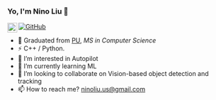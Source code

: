 ### Yo, I'm Nino Liu 👋

[![GitHub](https://img.shields.io/badge/dynamic/json?logo=github&label=GitHub&labelColor=495867&color=495867&query=%24.data.totalSubs&url=https%3A%2F%2Fapi.spencerwoo.com%2Fsubstats%2F%3Fsource%3Dgithub%26queryKey%3Dhayschan&style=flat-square)](https://github.com/NinoL4r)
<a href="https://open.spotify.com/user/gknvrt4zs0dk6cxzcwiwc0foi">
  <img align="left" alt="Abhishek's Spotify" width="22px" src="https://raw.githubusercontent.com/peterthehan/peterthehan/master/assets/spotify.svg" />
</a>

- 🍻 Graduated from [PU](https://purdue.edu/), _MS in Computer Science_
- ⚡ C++ / Python.
- 👀 I’m interested in Autopilot
- 🌱 I’m currently learning ML
- 💞️ I’m looking to collaborate on Vision-based object detection and tracking
- 📫 How to reach me? ninoliu.us@gmail.com

<!---
NinoL4r/NinoL4r is a ✨ special ✨ repository because its `README.md` (this file) appears on your GitHub profile.
You can click the Preview link to take a look at your changes.
--->
